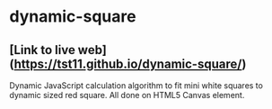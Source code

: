 # dynamic-square

## [Link to live web] (https://tst11.github.io/dynamic-square/)

Dynamic JavaScript calculation algorithm to fit mini white squares to dynamic sized red square. All done on HTML5 Canvas element.